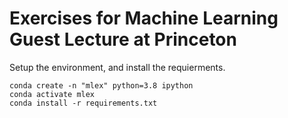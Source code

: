 # Exercises for Machine Learning Guest Lecture at Princeton

Setup the environment, and install the requierments.
```
conda create -n "mlex" python=3.8 ipython
conda activate mlex
conda install -r requirements.txt
```
